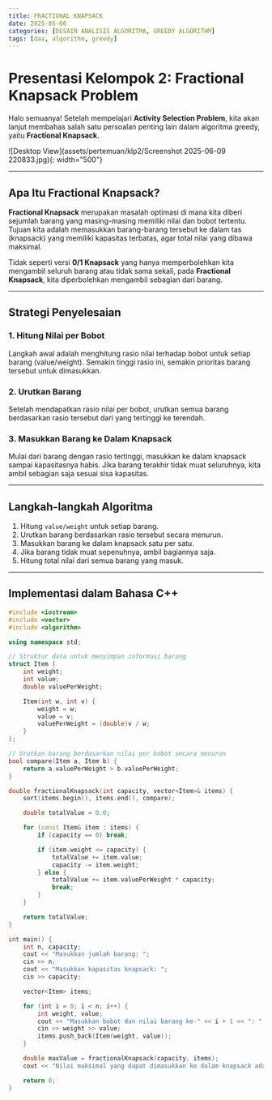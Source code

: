 ```yaml
---
title: FRACTIONAL KNAPSACK
date: 2025-05-06
categories: [DESAIN ANALISIS ALGORITMA, GREEDY ALGORITHM]
tags: [daa, algorithm, greedy]
---
```


# Presentasi Kelompok 2: Fractional Knapsack Problem

Halo semuanya! Setelah mempelajari **Activity Selection Problem**, kita akan lanjut membahas salah satu persoalan penting lain dalam algoritma greedy, yaitu **Fractional Knapsack**.

![Desktop View](assets/pertemuan/klp2/Screenshot 2025-06-09 220833.jpg){: width="500"}

---

## Apa Itu Fractional Knapsack?

**Fractional Knapsack** merupakan masalah optimasi di mana kita diberi sejumlah barang yang masing-masing memiliki nilai dan bobot tertentu. Tujuan kita adalah memasukkan barang-barang tersebut ke dalam tas (knapsack) yang memiliki kapasitas terbatas, agar total nilai yang dibawa maksimal.

Tidak seperti versi **0/1 Knapsack** yang hanya memperbolehkan kita mengambil seluruh barang atau tidak sama sekali, pada **Fractional Knapsack**, kita diperbolehkan mengambil sebagian dari barang.

---

## Strategi Penyelesaian

### 1. Hitung Nilai per Bobot
Langkah awal adalah menghitung rasio nilai terhadap bobot untuk setiap barang (value/weight). Semakin tinggi rasio ini, semakin prioritas barang tersebut untuk dimasukkan.

### 2. Urutkan Barang
Setelah mendapatkan rasio nilai per bobot, urutkan semua barang berdasarkan rasio tersebut dari yang tertinggi ke terendah.

### 3. Masukkan Barang ke Dalam Knapsack
Mulai dari barang dengan rasio tertinggi, masukkan ke dalam knapsack sampai kapasitasnya habis. Jika barang terakhir tidak muat seluruhnya, kita ambil sebagian saja sesuai sisa kapasitas.

---

## Langkah-langkah Algoritma

1. Hitung `value/weight` untuk setiap barang.
2. Urutkan barang berdasarkan rasio tersebut secara menurun.
3. Masukkan barang ke dalam knapsack satu per satu.
4. Jika barang tidak muat sepenuhnya, ambil bagiannya saja.
5. Hitung total nilai dari semua barang yang masuk.

---

## Implementasi dalam Bahasa C++

```cpp
#include <iostream>
#include <vector>
#include <algorithm>

using namespace std;

// Struktur data untuk menyimpan informasi barang
struct Item {
    int weight;
    int value;
    double valuePerWeight;

    Item(int w, int v) {
        weight = w;
        value = v;
        valuePerWeight = (double)v / w;
    }
};

// Urutkan barang berdasarkan nilai per bobot secara menurun
bool compare(Item a, Item b) {
    return a.valuePerWeight > b.valuePerWeight;
}

double fractionalKnapsack(int capacity, vector<Item>& items) {
    sort(items.begin(), items.end(), compare);

    double totalValue = 0.0;

    for (const Item& item : items) {
        if (capacity == 0) break;

        if (item.weight <= capacity) {
            totalValue += item.value;
            capacity -= item.weight;
        } else {
            totalValue += item.valuePerWeight * capacity;
            break;
        }
    }

    return totalValue;
}

int main() {
    int n, capacity;
    cout << "Masukkan jumlah barang: ";
    cin >> n;
    cout << "Masukkan kapasitas knapsack: ";
    cin >> capacity;

    vector<Item> items;

    for (int i = 0; i < n; i++) {
        int weight, value;
        cout << "Masukkan bobot dan nilai barang ke-" << i + 1 << ": ";
        cin >> weight >> value;
        items.push_back(Item(weight, value));
    }

    double maxValue = fractionalKnapsack(capacity, items);
    cout << "Nilai maksimal yang dapat dimasukkan ke dalam knapsack adalah: " << maxValue << endl;

    return 0;
}

